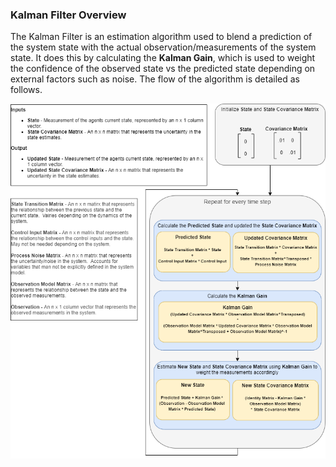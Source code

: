 ### Kalman Filter Overview

The Kalman Filter is an estimation algorithm used to blend a prediction of the system state with the actual observation/measurements of the system state.  It does this by calculating the **Kalman Gain**, which is used to weight the confidence of the observed state vs the predicted state depending on external factors such as noise.  The flow of the algorithm is detailed as follows.

![Kalman Flow Diagram](./kalman.png)